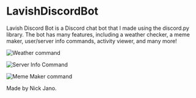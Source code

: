 # LavishDiscordBot
Lavish Discord Bot is a Discord chat bot that I made using the discord.py library. The bot has many features, including a weather checker, a meme maker, user/server info commands, activity viewer, and many more!

![Weather command](https://i.imgur.com/FCtJmtD.png)

![Server Info Command](https://i.imgur.com/HoHDlL3.png)

![Meme Maker command](https://i.imgur.com/bIL9xG8.png)

Made by Nick Jano.
